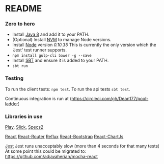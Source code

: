 # README #



### Zero to hero ###
 - Install [Java 8](http://www.oracle.com/technetwork/java/javase/downloads/jdk8-downloads-2133151.html) and add it to your PATH.
 - (Optional) Install [NVM](https://github.com/creationix/nvm) to manage Node versions.
 - Install [Node](https://nodejs.org/) version *0.10.35* This is currently the only version which the 'Jest' test runner supports.
 - `npm install gulp-cli bower -g --save`
 - Install [SBT](http://www.scala-sbt.org/download.html) and ensure it is added to your PATH.
 - `sbt run`

   
### Testing ###
To run the client tests: `npm test`.
To run the api tests `sbt test`.

Continuous integration is run at (https://circleci.com/gh/Dean177/pool-ladder)

### Libraries in use ###
[Play](https://www.playframework.com/documentation/2.4.x/Home),
[Slick](http://slick.typesafe.com/doc/3.0.0/), 
[Specs2](https://www.playframework.com/documentation/2.4.x/ScalaTestingWithSpecs2)

[React](https://facebook.github.io/react/docs/getting-started.html)
[React-Router](https://github.com/rackt/react-router/blob/master/docs/guides/overview.md)
[Reflux](https://github.com/spoike/refluxjs)
[React-Bootstrap](http://react-bootstrap.github.io/components.html)
[React-ChartJs](https://github.com/jhudson8/react-chartjs)


[Jest](https://facebook.github.io/jest/docs/tutorial.html#content)
Jest runs unacceptably slow (more than 4 seconds for that many tests)
At some point this could be migrated to: https://github.com/adjavaherian/mocha-react